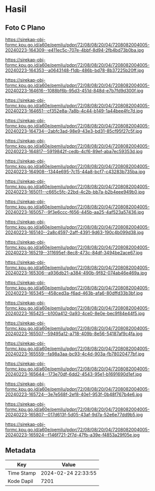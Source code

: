 # Hasil

## Foto C Plano

https://sirekap-obj-formc.kpu.go.id/a60e/pemilu/pdpr/72/08/08/20/04/7208082004005-20240223-164309--e411ec5c-707e-4bbf-8d94-2fb4bd73b0ba.jpg

https://sirekap-obj-formc.kpu.go.id/a60e/pemilu/pdpr/72/08/08/20/04/7208082004005-20240223-164353--a0643148-f1db-486b-bd78-8b37225b20ff.jpg

https://sirekap-obj-formc.kpu.go.id/a60e/pemilu/pdpr/72/08/08/20/04/7208082004005-20240223-164616--1088bf6b-95d3-451d-848d-e7b7fd9d300f.jpg

https://sirekap-obj-formc.kpu.go.id/a60e/pemilu/pdpr/72/08/08/20/04/7208082004005-20240223-164651--cf352e8a-7a8b-4c44-b149-1a44bee4fc7d.jpg

https://sirekap-obj-formc.kpu.go.id/a60e/pemilu/pdpr/72/08/08/20/04/7208082004005-20240223-164734--2abfc3ad-98e9-43e3-bd31-85cf95f27c5f.jpg

https://sirekap-obj-formc.kpu.go.id/a60e/pemilu/pdpr/72/08/08/20/04/7208082004005-20240223-164817--5919842f-cedb-4cf6-89ef-aba7ec59353d.jpg

https://sirekap-obj-formc.kpu.go.id/a60e/pemilu/pdpr/72/08/08/20/04/7208082004005-20240223-164908--1344e695-7c15-44a8-bcf7-c43283b735ba.jpg

https://sirekap-obj-formc.kpu.go.id/a60e/pemilu/pdpr/72/08/08/20/04/7208082004005-20240223-165011--c665c5fc-22bd-4c2b-bb7a-b2b4eee949b0.jpg

https://sirekap-obj-formc.kpu.go.id/a60e/pemilu/pdpr/72/08/08/20/04/7208082004005-20240223-165057--9f3e6ccc-f656-445b-aa25-4af523a57436.jpg

https://sirekap-obj-formc.kpu.go.id/a60e/pemilu/pdpr/72/08/08/20/04/7208082004005-20240223-165140--2a8c4597-2aff-4391-9d63-190c4b099d38.jpg

https://sirekap-obj-formc.kpu.go.id/a60e/pemilu/pdpr/72/08/08/20/04/7208082004005-20240223-165219--311695ef-8ec8-473c-84df-3494be2ace67.jpg

https://sirekap-obj-formc.kpu.go.id/a60e/pemilu/pdpr/72/08/08/20/04/7208082004005-20240223-165306--a936db21-a384-490b-9f82-074ab46e469a.jpg

https://sirekap-obj-formc.kpu.go.id/a60e/pemilu/pdpr/72/08/08/20/04/7208082004005-20240223-165345--458ced3a-f6ad-463b-afa6-80dffd33b3bf.jpg

https://sirekap-obj-formc.kpu.go.id/a60e/pemilu/pdpr/72/08/08/20/04/7208082004005-20240223-165425--b100a412-0a93-4ce0-8e0e-bec9f84e44f5.jpg

https://sirekap-obj-formc.kpu.go.id/a60e/pemilu/pdpr/72/08/08/20/04/7208082004005-20240223-165507--59495a12-a718-409b-8e56-54187af9c4fa.jpg

https://sirekap-obj-formc.kpu.go.id/a60e/pemilu/pdpr/72/08/08/20/04/7208082004005-20240223-165559--fa98a3aa-bc93-4c4d-903a-fb78020477bf.jpg

https://sirekap-obj-formc.kpu.go.id/a60e/pemilu/pdpr/72/08/08/20/04/7208082004005-20240223-165644--173e70df-6dd2-4543-95e1-b1691690d1ef.jpg

https://sirekap-obj-formc.kpu.go.id/a60e/pemilu/pdpr/72/08/08/20/04/7208082004005-20240223-165724--3e7e568f-2ef8-40e1-953f-0b48f767b4e6.jpg

https://sirekap-obj-formc.kpu.go.id/a60e/pemilu/pdpr/72/08/08/20/04/7208082004005-20240223-165807--017d613f-5d05-43af-9d7a-52e6e77dd9b5.jpg

https://sirekap-obj-formc.kpu.go.id/a60e/pemilu/pdpr/72/08/08/20/04/7208082004005-20240223-165924--f146f721-2f7d-47fb-a39e-f4853a29f05e.jpg


## Metadata

| Key        | Value               |
| ---------- | ------------------- |
| Time Stamp | 2024-02-24 22:33:55 |
| Kode Dapil | 7201                |



